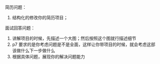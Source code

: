 简历问题：
1. 结构化的修改你的简历项目；

面试回答问题：
1. 讲解项目的时候，先描述一个大图；然后按照这个图就行描述细节
2. p7 要求的是你考虑问题是不是全面，这样让你带项目的时候，就会考虑这部该做什么下一步做什么
3. 根据具体问题，展现你的解决问题能力